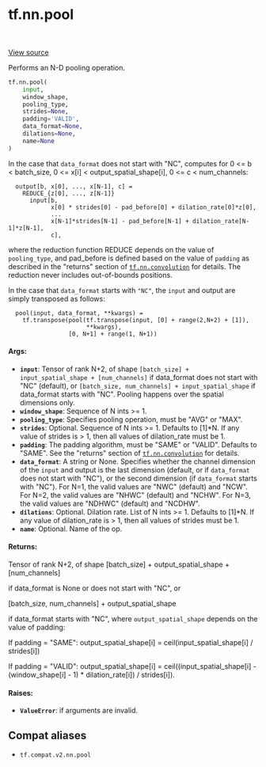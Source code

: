 <div itemscope itemtype="http://developers.google.com/ReferenceObject">
<meta itemprop="name" content="tf.nn.pool" />
<meta itemprop="path" content="Stable" />
</div>

# tf.nn.pool

<!-- Insert buttons and diff -->

<table class="tfo-notebook-buttons tfo-api" align="left">
</table>

<a target="_blank" href="/code/stable/tensorflow/python/ops/nn_ops.py">View source</a>



Performs an N-D pooling operation.

``` python
tf.nn.pool(
    input,
    window_shape,
    pooling_type,
    strides=None,
    padding='VALID',
    data_format=None,
    dilations=None,
    name=None
)
```



<!-- Placeholder for "Used in" -->

In the case that `data_format` does not start with "NC", computes for
    0 <= b < batch_size,
    0 <= x[i] < output_spatial_shape[i],
    0 <= c < num_channels:

```
  output[b, x[0], ..., x[N-1], c] =
    REDUCE_{z[0], ..., z[N-1]}
      input[b,
            x[0] * strides[0] - pad_before[0] + dilation_rate[0]*z[0],
            ...
            x[N-1]*strides[N-1] - pad_before[N-1] + dilation_rate[N-1]*z[N-1],
            c],
```

where the reduction function REDUCE depends on the value of `pooling_type`,
and pad_before is defined based on the value of `padding` as described in
the "returns" section of <a href="../../tf/nn/convolution.md"><code>tf.nn.convolution</code></a> for details.
The reduction never includes out-of-bounds positions.

In the case that `data_format` starts with `"NC"`, the `input` and output are
simply transposed as follows:

```
  pool(input, data_format, **kwargs) =
    tf.transpose(pool(tf.transpose(input, [0] + range(2,N+2) + [1]),
                      **kwargs),
                 [0, N+1] + range(1, N+1))
```

#### Args:


* <b>`input`</b>: Tensor of rank N+2, of shape `[batch_size] + input_spatial_shape +
  [num_channels]` if data_format does not start with "NC" (default), or
  `[batch_size, num_channels] + input_spatial_shape` if data_format starts
  with "NC".  Pooling happens over the spatial dimensions only.
* <b>`window_shape`</b>: Sequence of N ints >= 1.
* <b>`pooling_type`</b>: Specifies pooling operation, must be "AVG" or "MAX".
* <b>`strides`</b>: Optional. Sequence of N ints >= 1.  Defaults to [1]*N. If any value of
  strides is > 1, then all values of dilation_rate must be 1.
* <b>`padding`</b>: The padding algorithm, must be "SAME" or "VALID". Defaults to "SAME".
  See the "returns" section of <a href="../../tf/nn/convolution.md"><code>tf.nn.convolution</code></a> for details.
* <b>`data_format`</b>: A string or None.  Specifies whether the channel dimension of
  the `input` and output is the last dimension (default, or if `data_format`
  does not start with "NC"), or the second dimension (if `data_format`
  starts with "NC").  For N=1, the valid values are "NWC" (default) and
  "NCW".  For N=2, the valid values are "NHWC" (default) and "NCHW". For
  N=3, the valid values are "NDHWC" (default) and "NCDHW".
* <b>`dilations`</b>: Optional.  Dilation rate.  List of N ints >= 1. Defaults to
  [1]*N.  If any value of dilation_rate is > 1, then all values of strides
  must be 1.
* <b>`name`</b>: Optional. Name of the op.


#### Returns:

Tensor of rank N+2, of shape
  [batch_size] + output_spatial_shape + [num_channels]

if data_format is None or does not start with "NC", or

  [batch_size, num_channels] + output_spatial_shape

if data_format starts with "NC",
where `output_spatial_shape` depends on the value of padding:

If padding = "SAME":
  output_spatial_shape[i] = ceil(input_spatial_shape[i] / strides[i])

If padding = "VALID":
  output_spatial_shape[i] =
    ceil((input_spatial_shape[i] - (window_shape[i] - 1) * dilation_rate[i])
         / strides[i]).



#### Raises:


* <b>`ValueError`</b>: if arguments are invalid.

## Compat aliases

* `tf.compat.v2.nn.pool`

